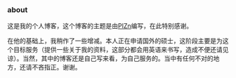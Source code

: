 ### about
这是我的个人博客，这个博客的主题是由<a href="http://www.pizn.me" target="_blank">PIZn</a>编写，在此特别感谢。

在他的基础上，我稍作了一些增减。本人正在申请国外的硕士，这阶段主要是为这个目标服务（提供一些关于我的资料，这部分都会用英语来书写，造成不便还请见谅）。当然，其中的博客还是自己写来看，为自己服务的。当中有任何不对的地方，还请不吝指正。谢谢。

